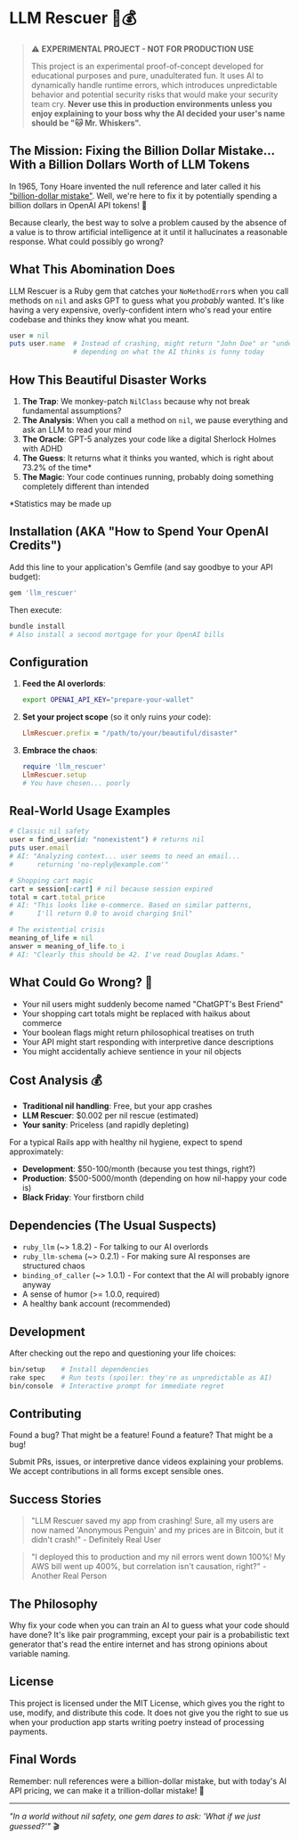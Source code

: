 # LLM Rescuer 🤖💰

> ⚠️ **EXPERIMENTAL PROJECT - NOT FOR PRODUCTION USE**
>
> This project is an experimental proof-of-concept developed for educational purposes and pure, unadulterated fun. It uses AI to dynamically handle runtime errors, which introduces unpredictable behavior and potential security risks that would make your security team cry. **Never use this in production environments unless you enjoy explaining to your boss why the AI decided your user's name should be "🐱 Mr. Whiskers".**

## The Mission: Fixing the Billion Dollar Mistake... With a Billion Dollars Worth of LLM Tokens

In 1965, Tony Hoare invented the null reference and later called it his ["billion-dollar mistake"](https://www.infoq.com/presentations/Null-References-The-Billion-Dollar-Mistake-Tony-Hoare/). Well, we're here to fix it by potentially spending a billion dollars in OpenAI API tokens! 💸

Because clearly, the best way to solve a problem caused by the absence of a value is to throw artificial intelligence at it until it hallucinates a reasonable response. What could possibly go wrong?

## What This Abomination Does

LLM Rescuer is a Ruby gem that catches your `NoMethodError`s when you call methods on `nil` and asks GPT to guess what you _probably_ wanted. It's like having a very expensive, overly-confident intern who's read your entire codebase and thinks they know what you meant.

```ruby
user = nil
puts user.name  # Instead of crashing, might return "John Doe" or "undefined" or "🎭"
                # depending on what the AI thinks is funny today
```

## How This Beautiful Disaster Works

1. **The Trap**: We monkey-patch `NilClass` because why not break fundamental assumptions?
2. **The Analysis**: When you call a method on `nil`, we pause everything and ask an LLM to read your mind
3. **The Oracle**: GPT-5 analyzes your code like a digital Sherlock Holmes with ADHD
4. **The Guess**: It returns what it thinks you wanted, which is right about 73.2% of the time\*
5. **The Magic**: Your code continues running, probably doing something completely different than intended

\*Statistics may be made up

## Installation (AKA "How to Spend Your OpenAI Credits")

Add this line to your application's Gemfile (and say goodbye to your API budget):

```ruby
gem 'llm_rescuer'
```

Then execute:

```bash
bundle install
# Also install a second mortgage for your OpenAI bills
```

## Configuration

1. **Feed the AI overlords**:

   ```bash
   export OPENAI_API_KEY="prepare-your-wallet"
   ```

2. **Set your project scope** (so it only ruins _your_ code):

   ```ruby
   LlmRescuer.prefix = "/path/to/your/beautiful/disaster"
   ```

3. **Embrace the chaos**:
   ```ruby
   require 'llm_rescuer'
   LlmRescuer.setup
   # You have chosen... poorly
   ```

## Real-World Usage Examples

```ruby
# Classic nil safety
user = find_user(id: "nonexistent") # returns nil
puts user.email
# AI: "Analyzing context... user seems to need an email...
#      returning 'no-reply@example.com'"

# Shopping cart magic
cart = session[:cart] # nil because session expired
total = cart.total_price
# AI: "This looks like e-commerce. Based on similar patterns,
#      I'll return 0.0 to avoid charging $nil"

# The existential crisis
meaning_of_life = nil
answer = meaning_of_life.to_i
# AI: "Clearly this should be 42. I've read Douglas Adams."
```

## What Could Go Wrong? 🤔

- Your nil users might suddenly become named "ChatGPT's Best Friend"
- Your shopping cart totals might be replaced with haikus about commerce
- Your boolean flags might return philosophical treatises on truth
- Your API might start responding with interpretive dance descriptions
- You might accidentally achieve sentience in your nil objects

## Cost Analysis 💰

- **Traditional nil handling**: Free, but your app crashes
- **LLM Rescuer**: $0.002 per nil rescue (estimated)
- **Your sanity**: Priceless (and rapidly depleting)

For a typical Rails app with healthy nil hygiene, expect to spend approximately:

- **Development**: $50-100/month (because you test things, right?)
- **Production**: $500-5000/month (depending on how nil-happy your code is)
- **Black Friday**: Your firstborn child

## Dependencies (The Usual Suspects)

- `ruby_llm` (~> 1.8.2) - For talking to our AI overlords
- `ruby_llm-schema` (~> 0.2.1) - For making sure AI responses are structured chaos
- `binding_of_caller` (~> 1.0.1) - For context that the AI will probably ignore anyway
- A sense of humor (>= 1.0.0, required)
- A healthy bank account (recommended)

## Development

After checking out the repo and questioning your life choices:

```bash
bin/setup    # Install dependencies
rake spec    # Run tests (spoiler: they're as unpredictable as AI)
bin/console  # Interactive prompt for immediate regret
```

## Contributing

Found a bug? That might be a feature! Found a feature? That might be a bug!

Submit PRs, issues, or interpretive dance videos explaining your problems. We accept contributions in all forms except sensible ones.

## Success Stories

> "LLM Rescuer saved my app from crashing! Sure, all my users are now named 'Anonymous Penguin' and my prices are in Bitcoin, but it didn't crash!" - Definitely Real User

> "I deployed this to production and my nil errors went down 100%! My AWS bill went up 400%, but correlation isn't causation, right?" - Another Real Person

## The Philosophy

Why fix your code when you can train an AI to guess what your code should have done? It's like pair programming, except your pair is a probabilistic text generator that's read the entire internet and has strong opinions about variable naming.

## License

This project is licensed under the MIT License, which gives you the right to use, modify, and distribute this code. It does not give you the right to sue us when your production app starts writing poetry instead of processing payments.

## Final Words

Remember: null references were a billion-dollar mistake, but with today's AI API pricing, we can make it a trillion-dollar mistake! 🚀

---

_"In a world without nil safety, one gem dares to ask: 'What if we just guessed?'"_ 🎬
